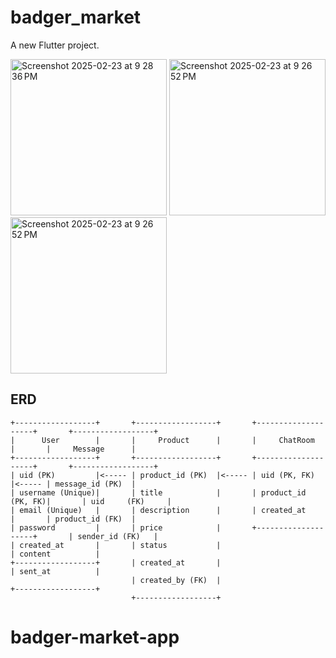# badger_market

A new Flutter project.


<img width="250" alt="Screenshot 2025-02-23 at 9 28 36 PM" src="https://github.com/user-attachments/assets/54e78208-9479-47df-b651-d17fdfc7dc28" />

<img width="250" alt="Screenshot 2025-02-23 at 9 26 52 PM" src="https://github.com/user-attachments/assets/474b2279-e7bc-4604-8228-c169ea5832f1" />

<img width="250" alt="Screenshot 2025-02-23 at 9 26 52 PM" src="https://github.com/user-attachments/assets/a97c8e81-0199-4a0a-9040-1d7b720daa94" />


## ERD
```
+------------------+       +------------------+       +--------------------+       +------------------+
|      User        |       |     Product      |       |     ChatRoom       |       |     Message      |
+------------------+       +------------------+       +--------------------+       +------------------+
| uid (PK)         |<----- | product_id (PK)  |<----- | uid (PK, FK)       |<----- | message_id (PK)  |
| username (Unique)|       | title            |       | product_id (PK, FK)|       | uid     (FK)     |
| email (Unique)   |       | description      |       | created_at         |       | product_id (FK)  |
| password         |       | price            |       +--------------------+       | sender_id (FK)   |
| created_at       |       | status           |                                    | content          |
+------------------+       | created_at       |                                    | sent_at          |
                           | created_by (FK)  |                                    +------------------+
                           +------------------+
```
# badger-market-app
